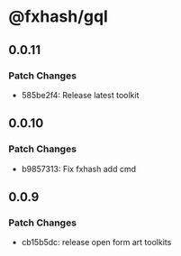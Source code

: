 # @fxhash/gql

## 0.0.11

### Patch Changes

- 585be2f4: Release latest toolkit

## 0.0.10

### Patch Changes

- b9857313: Fix fxhash add cmd

## 0.0.9

### Patch Changes

- cb15b5dc: release open form art toolkits
